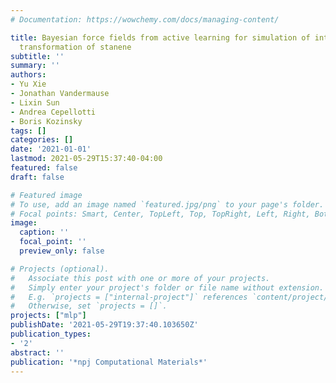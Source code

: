 ```yaml
---
# Documentation: https://wowchemy.com/docs/managing-content/

title: Bayesian force fields from active learning for simulation of inter-dimensional
  transformation of stanene
subtitle: ''
summary: ''
authors:
- Yu Xie
- Jonathan Vandermause
- Lixin Sun
- Andrea Cepellotti
- Boris Kozinsky
tags: []
categories: []
date: '2021-01-01'
lastmod: 2021-05-29T15:37:40-04:00
featured: false
draft: false

# Featured image
# To use, add an image named `featured.jpg/png` to your page's folder.
# Focal points: Smart, Center, TopLeft, Top, TopRight, Left, Right, BottomLeft, Bottom, BottomRight.
image:
  caption: ''
  focal_point: ''
  preview_only: false

# Projects (optional).
#   Associate this post with one or more of your projects.
#   Simply enter your project's folder or file name without extension.
#   E.g. `projects = ["internal-project"]` references `content/project/deep-learning/index.md`.
#   Otherwise, set `projects = []`.
projects: ["mlp"]
publishDate: '2021-05-29T19:37:40.103650Z'
publication_types:
- '2'
abstract: ''
publication: '*npj Computational Materials*'
---
```

